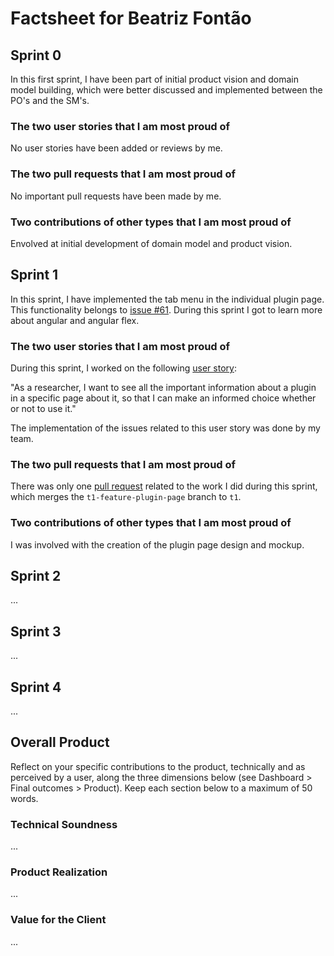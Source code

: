 # Factsheet for Beatriz Fontão

## Sprint 0

In this first sprint, I have been part of initial product vision and domain model building, which were better discussed and implemented between the PO's and the SM's.

### The two user stories that I am most proud of

No user stories have been added or reviews by me.

### The two pull requests that I am most proud of

No important pull requests have been made by me.

### Two contributions of other types that I am most proud of

Envolved at initial development of domain model and product vision.

## Sprint 1

In this sprint, I have implemented the tab menu in the individual plugin page. This functionality belongs to [issue #61](https://github.com/orgs/FEUP-MEIC-DS-2023-1MEIC08/projects/2/views/1?pane=issue&itemId=41968938).
During this sprint I got to learn more about angular and angular flex.

### The two user stories that I am most proud of

During this sprint, I worked on the following [user story](https://github.com/orgs/FEUP-MEIC-DS-2023-1MEIC08/projects/2/views/1?pane=issue&itemId=41799720):

"As a researcher, I want to see all the important information about a plugin in a specific page about it, so that I can make an informed choice whether or not to use it."

The implementation of the issues related to this user story was done by my team.

### The two pull requests that I am most proud of

There was only one [pull request](https://github.com/FEUP-MEIC-DS-2023-1MEIC08/VAXPRED/pull/81) related to the work I did during this sprint, which merges the `t1-feature-plugin-page` branch to `t1`.

### Two contributions of other types that I am most proud of

I was involved with the creation of the plugin page design and mockup.

## Sprint 2

...


## Sprint 3

...


## Sprint 4

...


## Overall Product

Reflect on your specific contributions to the product, technically and as perceived by a user, along the three dimensions below (see Dashboard > Final outcomes > Product). Keep each section below to a maximum of 50 words.


### Technical Soundness

...


### Product Realization

...


### Value for the Client

...
